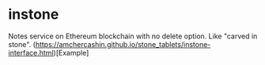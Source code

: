# instone
Notes service on Ethereum blockchain with no delete option. Like "carved in stone".
(https://amchercashin.github.io/stone_tablets/instone-interface.html)[Example]